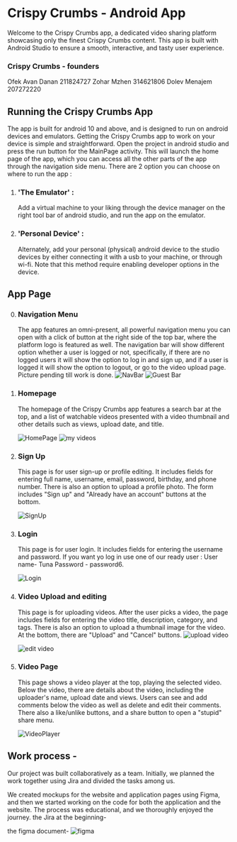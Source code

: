 
 # Crispy Crumbs - Android App

 Welcome to the Crispy Crumbs app, a dedicated video sharing platform showcasing only the finest Crispy Crumbs content. This app is built with Android Studio to ensure a smooth, interactive, and tasty user experience.

### Crispy Crumbs - founders
Ofek Avan Danan 211824727
Zohar Mzhen 314621806
Dolev Menajem 207272220

## Running the Crispy Crumbs App
The app is built for android 10 and above, and is designed to run on android devices and emulators.
Getting the Crispy Crumbs app to work on your device is simple and straightforward.
Open the project in android studio and press the run button for the MainPage activity.
This will launch the home page of the app, which you can access all the other parts of the app through the navigation side menu.
There are 2 option you can choose on where to run the app :
  1. ### 'The Emulator' :
     Add a virtual machine to your liking through the device manager on the right tool bar of android studio, and run the app on the emulator.
  2. ### 'Personal Device' :
     Alternately, add your personal (physical) android device to the studio devices by either connecting it with a usb to your machine, or through wi-fi. Note that this method require enabling developer options in the device.

## App Page
0. ### Navigation Menu

   The app features an omni-present, all powerful navigation menu you can open with a click of button at the right side of the top bar, where the platform logo is featured as well.
   The navigation bar will show different option whether a user is logged or not, specifically, if there are no logged users it will show the option to log in and sign up, and if a user is logged
   it will show the option to logout, or go to the video upload page.
    Picture pending till work is done.
    ![NavBar](./demonstration/NavBar.jpg)
    ![Guest Bar](./demonstration/Guest_Bar.jpg)

1. ### Homepage
  
    The homepage of the Crispy Crumbs app features a search bar at the top, and a list of watchable videos presented with a video thumbnail and other details such as views, upload date, and title.

   ![HomePage](./demonstration/HomePage.jpg)
   ![my videos](./demonstration/my_videos.jpg)

2. ### Sign Up
  
   This page is for user sign-up or profile editing. It includes fields for entering full name, username, email, password, birthday, and phone number. There is also an option to upload a profile photo.
   The form includes "Sign up" and "Already have an account" buttons at the bottom.

   ![SignUp](./demonstration/SignUp.jpg)

3. ### Login

   This page is for user login. It includes fields for entering the username and password. If you want yo log in use one of our ready user : User name- Tuna Password - password6.

   ![Login](./demonstration/Login.jpg)

5. ### Video Upload and editing

   This page is for uploading videos. After the user picks a video, the page includes fields for entering the video title, description, category, and tags. There is also an option to upload a thumbnail image for the video. At the bottom, there are "Upload" and "Cancel" buttons.
   ![upload video](./demonstration/upload_video.jpg)

   ![edit video](./demonstration/edit_video.jpg)

6. ### Video Page

   This page shows a video player at the top, playing the selected video. Below the video, there are details about the video, including the uploader's name, upload date and views. Users can see and add comments below the video as well as delete and edit their comments.
    There also a like/unlike buttons, and a share button to open a "stupid" share menu.

   ![VideoPlayer](./demonstration/VideoPlayer.jpg)

## Work process -  
Our project was built collaboratively as a team. 
Initially, we planned the work together using Jira and divided the tasks among us. 

We created mockups for the website and application pages using Figma, and then we started working on the code for both the application and the website. The process was educational, and we thoroughly enjoyed the journey.
the Jira at the beginning-


the figma document-
![figma](./demonstration/figma.png)